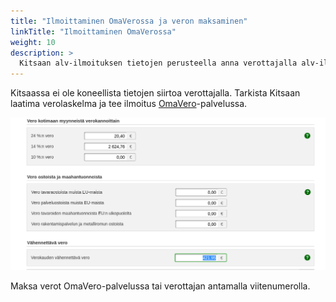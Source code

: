 ```yaml
---
title: "Ilmoittaminen OmaVerossa ja veron maksaminen"
linkTitle: "Ilmoittaminen OmaVerossa"
weight: 10
description: >
  Kitsaan alv-ilmoituksen tietojen perusteella anna verottajalla alv-ilmoitus OmaVerossa ja maksa vero viimeistään eräpäivänä.
---
```


Kitsaassa ei ole koneellista tietojen siirtoa verottajalla. Tarkista Kitsaan laatima verolaskelma ja tee ilmoitus [OmaVero](https://omavero.fi/)-palvelussa.

![](/img/fi/alv/omavero.png)

Maksa verot OmaVero-palvelussa tai verottajan antamalla viitenumerolla.
